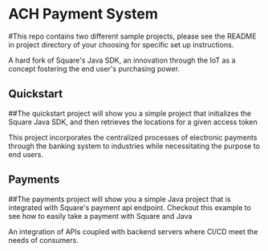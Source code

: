 # ACH Payment System
#This repo contains two different sample projects, please see the README in project directory of your choosing for specific set up instructions.

A hard fork of Square's Java SDK, an innovation through the IoT as a concept fostering the end user's purchasing power.

## Quickstart
##The quickstart project will show you a simple project that initializes the Square Java SDK, and then retrieves the locations for a given access token

This project incorporates the centralized processes of electronic payments through the banking system to industries while necessitating the purpose to end users.

## Payments
##The payments project will show you a simple Java project that is integrated with Square's payment api endpoint. Checkout this example to see how to easily take a payment with Square and Java

An integration of APIs coupled with backend servers where CI/CD meet the needs of consumers.
